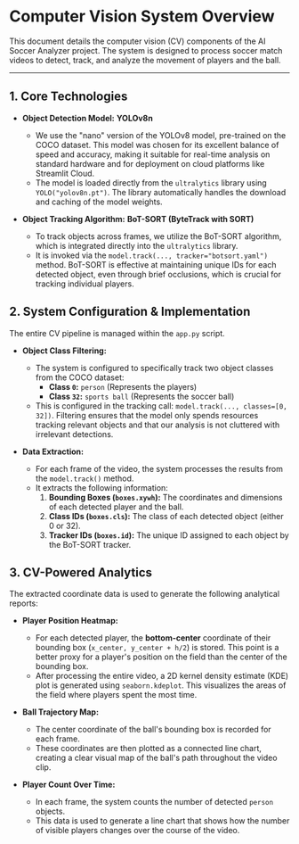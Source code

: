 # Computer Vision System Overview

This document details the computer vision (CV) components of the AI Soccer Analyzer project. The system is designed to process soccer match videos to detect, track, and analyze the movement of players and the ball.

---

## 1. Core Technologies

- **Object Detection Model:** **YOLOv8n**
  - We use the "nano" version of the YOLOv8 model, pre-trained on the COCO dataset. This model was chosen for its excellent balance of speed and accuracy, making it suitable for real-time analysis on standard hardware and for deployment on cloud platforms like Streamlit Cloud.
  - The model is loaded directly from the `ultralytics` library using `YOLO("yolov8n.pt")`. The library automatically handles the download and caching of the model weights.

- **Object Tracking Algorithm:** **BoT-SORT (ByteTrack with SORT)**
  - To track objects across frames, we utilize the BoT-SORT algorithm, which is integrated directly into the `ultralytics` library.
  - It is invoked via the `model.track(..., tracker="botsort.yaml")` method. BoT-SORT is effective at maintaining unique IDs for each detected object, even through brief occlusions, which is crucial for tracking individual players.

## 2. System Configuration & Implementation

The entire CV pipeline is managed within the `app.py` script.

- **Object Class Filtering:**
  - The system is configured to specifically track two object classes from the COCO dataset:
    - **Class `0`:** `person` (Represents the players)
    - **Class `32`:** `sports ball` (Represents the soccer ball)
  - This is configured in the tracking call: `model.track(..., classes=[0, 32])`. Filtering ensures that the model only spends resources tracking relevant objects and that our analysis is not cluttered with irrelevant detections.

- **Data Extraction:**
  - For each frame of the video, the system processes the results from the `model.track()` method.
  - It extracts the following information:
    1.  **Bounding Boxes (`boxes.xywh`):** The coordinates and dimensions of each detected player and the ball.
    2.  **Class IDs (`boxes.cls`):** The class of each detected object (either 0 or 32).
    3.  **Tracker IDs (`boxes.id`):** The unique ID assigned to each object by the BoT-SORT tracker.

## 3. CV-Powered Analytics

The extracted coordinate data is used to generate the following analytical reports:

- **Player Position Heatmap:**
  - For each detected player, the **bottom-center** coordinate of their bounding box (`x_center, y_center + h/2`) is stored. This point is a better proxy for a player's position on the field than the center of the bounding box.
  - After processing the entire video, a 2D kernel density estimate (KDE) plot is generated using `seaborn.kdeplot`. This visualizes the areas of the field where players spent the most time.

- **Ball Trajectory Map:**
  - The center coordinate of the ball's bounding box is recorded for each frame.
  - These coordinates are then plotted as a connected line chart, creating a clear visual map of the ball's path throughout the video clip.

- **Player Count Over Time:**
  - In each frame, the system counts the number of detected `person` objects.
  - This data is used to generate a line chart that shows how the number of visible players changes over the course of the video. 